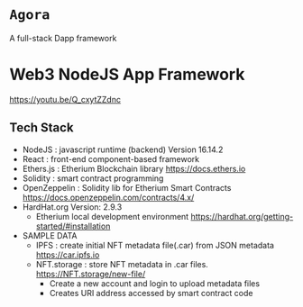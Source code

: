 # `Agora` 

A full-stack Dapp framework 
# Web3 NodeJS App Framework
https://youtu.be/Q_cxytZZdnc

## Tech Stack  
+ NodeJS  : javascript runtime (backend) Version 16.14.2
+ React : front-end component-based framework
+ Ethers.js : Etherium Blockchain library https://docs.ethers.io
+ Solidity : smart contract programming
+ OpenZeppelin : Solidity lib for Etherium Smart Contracts  https://docs.openzeppelin.com/contracts/4.x/
+ HardHat.org Version: 2.9.3 
    + Etherium local development environment https://hardhat.org/getting-started/#installation
+ SAMPLE DATA
    + IPFS  : create initial NFT metadata file(.car) from JSON metadata https://car.ipfs.io 
    + NFT.storage  : store NFT metadata in .car files. https://NFT.storage/new-file/
        * Create a new account and login to upload metadata files
        * Creates URI address accessed by smart contract code
